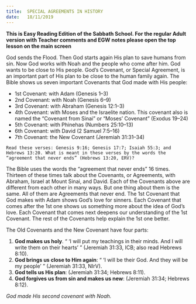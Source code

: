 ```yaml
---
title:  SPECIAL AGREEMENTS IN HISTORY
date:   18/11/2019
---
```


**This is Easy Reading Edition of the Sabbath School. For the regular Adult version with Teacher comments and EGW notes please open the top lesson on the main screen** 

God sends the Flood. Then God starts again His plan to save humans from sin. Now God works with Noah and the people who come after him. God wants to be close to His people. God’s Covenant, or Special Agreement, is an important part of His plan to be close to the human family again. The Bible shows us seven important Covenants that God made with His people:

- 1st Covenant: with Adam (Genesis 1–3)
- 2nd Covenant: with Noah (Genesis 6–9)
- 3rd Covenant: with Abraham (Genesis 12:1–3)
- 4th Covenant: with Moses and the Israelite nation. This covenant also is named the “Covenant from Sinai” or “Moses’ Covenant” (Exodus 19–24)
- 5th Covenant: with Phinehas (Numbers 25:10–13)
- 6th Covenant: with David (2 Samuel 7:5–16)
- 7th Covenant: the New Covenant (Jeremiah 31:31–34)

`Read these verses: Genesis 9:16; Genesis 17:7; Isaiah 55:3; and Hebrews 13:20. What is meant in these verses by the words the “agreement that never ends” (Hebrews 13:20, ERV)?`

The Bible uses the words the “agreement that never ends” 16 times. Thirteen of these times talk about the Covenants, or Agreements, with Abraham, Israel at Mount Sinai, and David. Each of the Covenants above are different from each other in many ways. But one thing about them is the same. All of them are Agreements that never end. The 1st Covenant that God makes with Adam shows God’s love for sinners. Each Covenant that comes after the 1st one shows us something more about the idea of God’s love. Each Covenant that comes next deepens our understanding of the 1st Covenant. The rest of the Covenants help explain the 1st one better.

The Old Covenants and the New Covenant have four parts:

1.	**God makes us holy**. “ ‘I will put my teachings in their minds. And I will write them on their hearts’ ” (Jeremiah 31:33, ICB; also read Hebrews 8:10).
2.	**God brings us close to Him again**: “ ‘I will be their God. And they will be my people’ ” (Jeremiah 31:33, NIrV). 
3.	**God tells us His plan**: (Jeremiah 31:34; Hebrews 8:11).
4.	**God forgives us from sin and makes us new**: (Jeremiah 31:34; Hebrews 8:12).

_God made His second covenant with Noah._